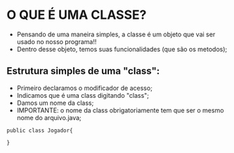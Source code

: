 # O QUE É UMA CLASSE?

- Pensando de uma maneira simples, a classe é um objeto que vai ser usado no nosso programa!!
- Dentro desse objeto, temos suas funcionalidades (que são os metodos);

## Estrutura simples de uma "class":

- Primeiro declaramos o modificador de acesso;
- Indicamos que é uma class digitando "class";
- Damos um nome da class;
- IMPORTANTE: o nome da class obrigatoriamente tem que ser o mesmo nome do arquivo.java;

```
public class Jogador{

}
```